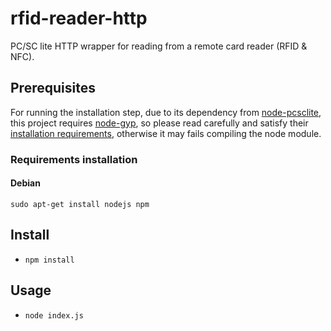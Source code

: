 # rfid-reader-http

PC/SC lite HTTP wrapper for reading from a remote card reader (RFID &amp; NFC).

## Prerequisites

For running the installation step, due to its dependency from [node-pcsclite](https://github.com/santigimeno/node-pcsclite), this project requires [node-gyp](https://github.com/TooTallNate/node-gyp), so please read carefully and satisfy their [installation requirements](https://github.com/TooTallNate/node-gyp#installation), otherwise it may fails compiling the node module.

### Requirements installation

#### Debian

    sudo apt-get install nodejs npm

## Install

* `npm install`

## Usage

* `node index.js`
